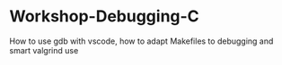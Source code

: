 # Workshop-Debugging-C
How to use gdb with vscode, how to adapt Makefiles to debugging and smart valgrind use

